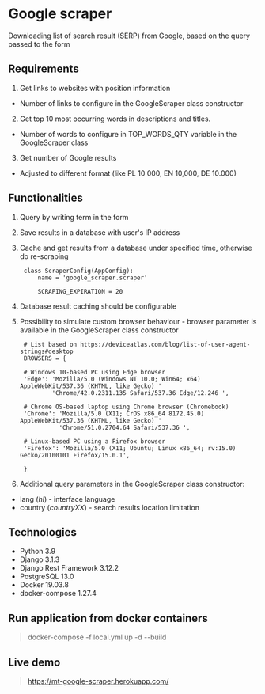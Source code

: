 # Google scraper
Downloading list of search result (SERP) from Google, based on the query passed to the form

## Requirements
1. Get links to websites with position information
* Number of links to configure in the GoogleScraper class constructor
2. Get top 10 most occurring words in descriptions and titles.
* Number of words to configure in TOP_WORDS_QTY variable in the GoogleScraper class
3. Get number of Google results
* Adjusted to different format (like PL 10 000, EN 10,000, DE 10.000)

## Functionalities
1. Query by writing term in the form
2. Save results in a database with user's IP address
3. Cache and get results from a database under specified time, otherwise do re-scraping
   
        class ScraperConfig(AppConfig):
            name = 'google_scraper.scraper'

            SCRAPING_EXPIRATION = 20
4. Database result caching should be configurable   
5. Possibility to simulate custom browser behaviour - browser parameter is available in the GoogleScraper class constructor

        # List based on https://deviceatlas.com/blog/list-of-user-agent-strings#desktop
        BROWSERS = {
   
        # Windows 10-based PC using Edge browser
        'Edge': 'Mozilla/5.0 (Windows NT 10.0; Win64; x64) AppleWebKit/537.36 (KHTML, like Gecko) '
                'Chrome/42.0.2311.135 Safari/537.36 Edge/12.246 ',

        # Chrome OS-based laptop using Chrome browser (Chromebook)
        'Chrome': 'Mozilla/5.0 (X11; CrOS x86_64 8172.45.0) AppleWebKit/537.36 (KHTML, like Gecko) '
                  'Chrome/51.0.2704.64 Safari/537.36 ',

        # Linux-based PC using a Firefox browser
        'Firefox': 'Mozilla/5.0 (X11; Ubuntu; Linux x86_64; rv:15.0) Gecko/20100101 Firefox/15.0.1',
        
        }
6. Additional query parameters in the GoogleScraper class constructor:
* lang (<i>hl</i>) - interface language
* country (<i>countryXX</i>) - search results location limitation

## Technologies
* Python 3.9<br>
* Django 3.1.3<br>
* Django Rest Framework 3.12.2<br>
* PostgreSQL 13.0<br>
* Docker 19.03.8<br>
* docker-compose 1.27.4<br>
## Run application from docker containers
> docker-compose -f local.yml up -d --build
## Live demo
> https://mt-google-scraper.herokuapp.com/
